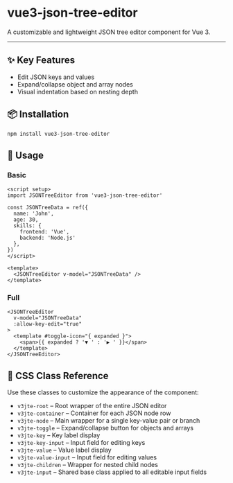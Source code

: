 # vue3-json-tree-editor

A customizable and lightweight JSON tree editor component for Vue 3.  

---

## ✨ Key Features

- Edit JSON keys and values
- Expand/collapse object and array nodes
- Visual indentation based on nesting depth

## 📦 Installation

```bash
npm install vue3-json-tree-editor
```

## 🚀 Usage

### Basic

```vue
<script setup>
import JSONTreeEditor from 'vue3-json-tree-editor'

const JSONTreeData = ref({
  name: 'John',
  age: 30,
  skills: {
    frontend: 'Vue',
    backend: 'Node.js'
  },
})
</script>

<template>
  <JSONTreeEditor v-model="JSONTreeData" />
</template>
```

### Full

```vue
<JSONTreeEditor
  v-model="JSONTreeData"
  :allow-key-edit="true"
>
  <template #toggle-icon="{ expanded }">
    <span>{{ expanded ? '▼ ' : '▶ ' }}</span>
  </template>
</JSONTreeEditor>
```

## 🧩 CSS Class Reference

Use these classes to customize the appearance of the component:

- `v3jte-root` – Root wrapper of the entire JSON editor
- `v3jte-container` – Container for each JSON node row
- `v3jte-node` – Main wrapper for a single key-value pair or branch
- `v3jte-toggle` – Expand/collapse button for objects and arrays
- `v3jte-key` – Key label display
- `v3jte-key-input` – Input field for editing keys
- `v3jte-value` – Value label display
- `v3jte-value-input` – Input field for editing values
- `v3jte-children` – Wrapper for nested child nodes
- `v3jte-input` – Shared base class applied to all editable input fields
